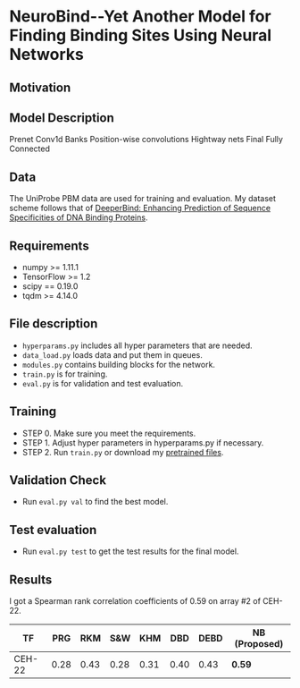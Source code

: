 # NeuroBind--Yet Another Model for Finding Binding Sites Using Neural Networks

## Motivation

## Model Description
Prenet
Conv1d Banks
Position-wise convolutions
Hightway nets
Final Fully Connected

## Data
The UniProbe PBM data are used for training and evaluation.
My dataset scheme follows that of [DeeperBind: Enhancing Prediction of Sequence Specificities of DNA Binding Proteins](https://arxiv.org/pdf/1611.05777.pdf).

## Requirements
 * numpy >= 1.11.1
 * TensorFlow >= 1.2
 * scipy == 0.19.0
 * tqdm >= 4.14.0


## File description

 * `hyperparams.py` includes all hyper parameters that are needed.
 * `data_load.py` loads data and put them in queues.
 * `modules.py` contains building blocks for the network.
 * `train.py` is for training.
 * `eval.py` is for validation and test evaluation.

## Training
  * STEP 0. Make sure you meet the requirements.
  * STEP 1. Adjust hyper parameters in hyperparams.py if necessary.
  * STEP 2. Run `train.py` or download my [pretrained files](https://u42868014.dl.dropboxusercontent.com/u/42868014/neurobind/log.zip).

## Validation Check
  * Run `eval.py val` to find the best model.

## Test evaluation
  * Run `eval.py test` to get the test results for the final model.

## Results
I got a Spearman rank correlation coefficients of 0.59 on array #2 of CEH-22.

| TF | PRG | RKM | S&W | KHM | DBD | DEBD | NB (Proposed) |
|--|--|--|--|--|--|--|--|
| CEH-22 | 0.28 | 0.43 | 0.28 | 0.31 | 0.40 | 0.43 | **0.59**|





